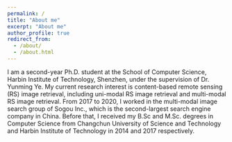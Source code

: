```yaml
---
permalink: /
title: "About me"
excerpt: "About me"
author_profile: true
redirect_from: 
  - /about/
  - /about.html
---
```


I am a second-year Ph.D. student at the School of Computer Science, Harbin Institute of Technology, Shenzhen, under the supervision of Dr. Yunming Ye. My current research interest is content-based remote sensing (RS) image retrieval, including uni-modal RS image retrieval and multi-modal RS image retrieval. From 2017 to 2020, I worked in the multi-modal image search group of Sogou Inc., which is the second-largest search engine company in China. Before that, I received my B.Sc and M.Sc. degrees in Computer Science from Changchun University of Science and Technology and Harbin Institute of Technology in 2014 and 2017 respectively.
